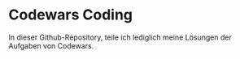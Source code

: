 # Codewars Coding
In dieser Github-Repository, teile ich lediglich meine Lösungen der Aufgaben von Codewars. 